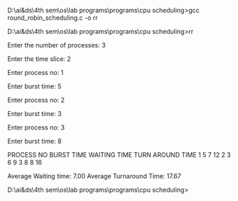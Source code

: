 D:\ai&ds\4th sem\os\lab programs\programs\cpu scheduling>gcc round_robin_scheduling.c -o rr

D:\ai&ds\4th sem\os\lab programs\programs\cpu scheduling>rr

 Enter the number of processes: 3

Enter the time slice: 2

Enter process no: 1

Enter burst time: 5

Enter process no: 2

Enter burst time: 3

Enter process no: 3

Enter burst time: 8

 PROCESS NO      BURST TIME      WAITING TIME    TURN AROUND TIME
        1               5               7               12
        2               3               6               9
        3               8               8               16

 Average Waiting time:   7.00
 Average Turnaround Time:  17.67

D:\ai&ds\4th sem\os\lab programs\programs\cpu scheduling>
